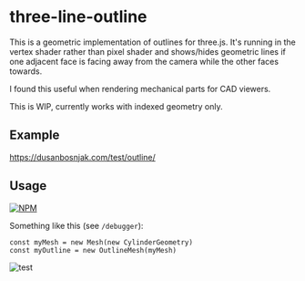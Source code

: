 # three-line-outline

This is a geometric implementation of outlines for three.js. It's running in the vertex shader rather than pixel shader and shows/hides geometric lines if one adjacent face is facing away from the camera while the other faces towards.

I found this useful when rendering mechanical parts for CAD viewers.

This is WIP, currently works with indexed geometry only.

## Example

https://dusanbosnjak.com/test/outline/

## Usage

[![NPM](https://nodei.co/npm/three-line-outline.png?downloads=true&downloadRank=true&stars=true)](https://nodei.co/npm/three-line-outline/)

Something like this (see `/debugger`):

```
const myMesh = new Mesh(new CylinderGeometry)
const myOutline = new OutlineMesh(myMesh)
```

![test](https://media.giphy.com/media/gsxhTDtWzxEN7SNroS/giphy.gif)

